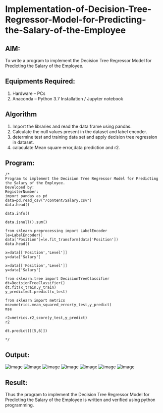 # Implementation-of-Decision-Tree-Regressor-Model-for-Predicting-the-Salary-of-the-Employee

## AIM:
To write a program to implement the Decision Tree Regressor Model for Predicting the Salary of the Employee.

## Equipments Required:
1. Hardware – PCs
2. Anaconda – Python 3.7 Installation / Jupyter notebook

## Algorithm
1. Import the libraries and read the data frame using pandas.
2. Calculate the null values present in the dataset and label encoder.
3. determine test and training data set and apply decision tree regression in dataset.
4. calaculate Mean square error,data prediction and r2.

## Program:
```
/*
Program to implement the Decision Tree Regressor Model for Predicting the Salary of the Employee.
Developed by: 
RegisterNumber:
import pandas as pd
data=pd.read_csv("/content/Salary.csv")
data.head()

data.info()

data.isnull().sum()

from sklearn.preprocessing import LabelEncoder
le=LabelEncoder()
data['Position']=le.fit_transform(data['Position'])
data.head()

x=data[['Position','Level']]
y=data['Salary']

x=data[['Position','Level']]
y=data['Salary']

from sklearn.tree import DecisionTreeClassifier
dt=DecisionTreeClassifier()
dt.fit(x_train,y_train)
y_predict=dt.predict(x_test)

from sklearn import metrics
mse=metrics.mean_squared_error(y_test,y_predict)
mse

r2=metrics.r2_score(y_test,y_predict)
r2

dt.predict([[5,6]])

*/
```

## Output:
![image](https://github.com/AkilaMohan/Implementation-of-Decision-Tree-Regressor-Model-for-Predicting-the-Salary-of-the-Employee/assets/144870486/d81e3f57-a2e0-4fa4-b57d-80f539f411aa)
![image](https://github.com/AkilaMohan/Implementation-of-Decision-Tree-Regressor-Model-for-Predicting-the-Salary-of-the-Employee/assets/144870486/bf28f31b-7c20-486d-9783-eb3d89b721ce)
![image](https://github.com/AkilaMohan/Implementation-of-Decision-Tree-Regressor-Model-for-Predicting-the-Salary-of-the-Employee/assets/144870486/859f0027-a69f-407a-af32-3eb47415d40c)
![image](https://github.com/AkilaMohan/Implementation-of-Decision-Tree-Regressor-Model-for-Predicting-the-Salary-of-the-Employee/assets/144870486/535c3da5-c4dd-4fb7-a2a5-4933a15ca71f)
![image](https://github.com/AkilaMohan/Implementation-of-Decision-Tree-Regressor-Model-for-Predicting-the-Salary-of-the-Employee/assets/144870486/366dd3c4-1262-4364-b3e1-c4f8b2b82acd)
![image](https://github.com/AkilaMohan/Implementation-of-Decision-Tree-Regressor-Model-for-Predicting-the-Salary-of-the-Employee/assets/144870486/2488f329-18b0-4867-b67d-b945da2ef6f3)
![image](https://github.com/AkilaMohan/Implementation-of-Decision-Tree-Regressor-Model-for-Predicting-the-Salary-of-the-Employee/assets/144870486/1b8a79f8-7aa8-4f54-bff8-1a9e14ac7a83)



## Result:
Thus the program to implement the Decision Tree Regressor Model for Predicting the Salary of the Employee is written and verified using python programming.
